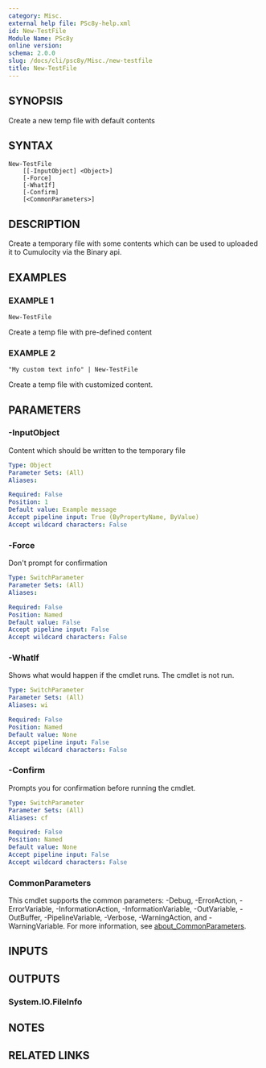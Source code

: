 ```yaml
---
category: Misc.
external help file: PSc8y-help.xml
id: New-TestFile
Module Name: PSc8y
online version:
schema: 2.0.0
slug: /docs/cli/psc8y/Misc./new-testfile
title: New-TestFile
---
```




## SYNOPSIS
Create a new temp file with default contents

## SYNTAX

```
New-TestFile
	[[-InputObject] <Object>]
	[-Force]
	[-WhatIf]
	[-Confirm]
	[<CommonParameters>]
```

## DESCRIPTION
Create a temporary file with some contents which can be used to uploaded it to Cumulocity
via the Binary api.

## EXAMPLES

### EXAMPLE 1
```
New-TestFile
```

Create a temp file with pre-defined content

### EXAMPLE 2
```
"My custom text info" | New-TestFile
```

Create a temp file with customized content.

## PARAMETERS

### -InputObject
Content which should be written to the temporary file

```yaml
Type: Object
Parameter Sets: (All)
Aliases:

Required: False
Position: 1
Default value: Example message
Accept pipeline input: True (ByPropertyName, ByValue)
Accept wildcard characters: False
```

### -Force
Don't prompt for confirmation

```yaml
Type: SwitchParameter
Parameter Sets: (All)
Aliases:

Required: False
Position: Named
Default value: False
Accept pipeline input: False
Accept wildcard characters: False
```

### -WhatIf
Shows what would happen if the cmdlet runs.
The cmdlet is not run.

```yaml
Type: SwitchParameter
Parameter Sets: (All)
Aliases: wi

Required: False
Position: Named
Default value: None
Accept pipeline input: False
Accept wildcard characters: False
```

### -Confirm
Prompts you for confirmation before running the cmdlet.

```yaml
Type: SwitchParameter
Parameter Sets: (All)
Aliases: cf

Required: False
Position: Named
Default value: None
Accept pipeline input: False
Accept wildcard characters: False
```

### CommonParameters
This cmdlet supports the common parameters: -Debug, -ErrorAction, -ErrorVariable, -InformationAction, -InformationVariable, -OutVariable, -OutBuffer, -PipelineVariable, -Verbose, -WarningAction, and -WarningVariable. For more information, see [about_CommonParameters](http://go.microsoft.com/fwlink/?LinkID=113216).

## INPUTS

## OUTPUTS

### System.IO.FileInfo
## NOTES

## RELATED LINKS
